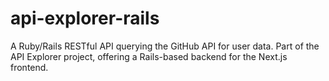 # api-explorer-rails
A Ruby/Rails RESTful API querying the GitHub API for user data. Part of the API Explorer project, offering a Rails-based backend for the Next.js frontend.
